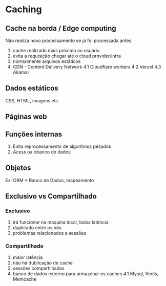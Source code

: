 # Caching

## Cache na borda / Edge computing

Não realiza novo processamento se já foi processada antes.

1. cache realizado mais próximo ao usuário
2. evita a requisição chegar até o cloud provider/infra
3. normalmente arquivos estáticos
4. CDN - Content Delivery Network
4.1 Cloudflare workers
4.2 Vercel
4.3 Akamai

## Dados estáticos

CSS, HTML, imagens etc.

## Páginas web

## Funções internas

1. Evita reprocessamento de algoritmos pesados
2. Acess oa obanco de dados

## Objetos

Ex: ORM + Banco de Dados, mapeamento

## Exclusivo vs Compartilhado

### Exclusivo

1. irá funcionar na maquina local, baixa latência
2. duplicado entre os nós
3. problemas relacionados a sessões

### Compartilhado

1. maior latência
2. não há dublicação de cache
3. sessões compartilhadas
4. banco de dados externo para armazenar os caches
4.1 Mysql, Redis, Memcache